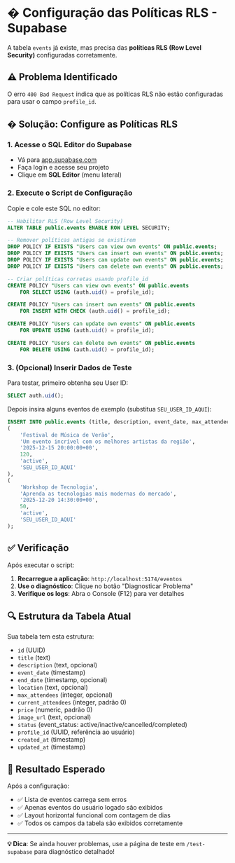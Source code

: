 # � Configuração das Políticas RLS - Supabase

A tabela `events` já existe, mas precisa das **políticas RLS (Row Level Security)** configuradas corretamente.

## ⚠️ **Problema Identificado**
O erro `400 Bad Request` indica que as políticas RLS não estão configuradas para usar o campo `profile_id`.

## �️ **Solução: Configure as Políticas RLS**

### 1. Acesse o SQL Editor do Supabase
- Vá para [app.supabase.com](https://app.supabase.com)
- Faça login e acesse seu projeto
- Clique em **SQL Editor** (menu lateral)

### 2. Execute o Script de Configuração
Copie e cole este SQL no editor:

```sql
-- Habilitar RLS (Row Level Security)
ALTER TABLE public.events ENABLE ROW LEVEL SECURITY;

-- Remover políticas antigas se existirem
DROP POLICY IF EXISTS "Users can view own events" ON public.events;
DROP POLICY IF EXISTS "Users can insert own events" ON public.events;
DROP POLICY IF EXISTS "Users can update own events" ON public.events;
DROP POLICY IF EXISTS "Users can delete own events" ON public.events;

-- Criar políticas corretas usando profile_id
CREATE POLICY "Users can view own events" ON public.events
    FOR SELECT USING (auth.uid() = profile_id);

CREATE POLICY "Users can insert own events" ON public.events
    FOR INSERT WITH CHECK (auth.uid() = profile_id);

CREATE POLICY "Users can update own events" ON public.events
    FOR UPDATE USING (auth.uid() = profile_id);

CREATE POLICY "Users can delete own events" ON public.events
    FOR DELETE USING (auth.uid() = profile_id);
```

### 3. (Opcional) Inserir Dados de Teste
Para testar, primeiro obtenha seu User ID:

```sql
SELECT auth.uid();
```

Depois insira alguns eventos de exemplo (substitua `SEU_USER_ID_AQUI`):

```sql
INSERT INTO public.events (title, description, event_date, max_attendees, status, profile_id) VALUES
(
    'Festival de Música de Verão',
    'Um evento incrível com os melhores artistas da região',
    '2025-12-15 20:00:00+00',
    120,
    'active',
    'SEU_USER_ID_AQUI'
),
(
    'Workshop de Tecnologia',
    'Aprenda as tecnologias mais modernas do mercado',
    '2025-12-20 14:30:00+00',
    50,
    'active',
    'SEU_USER_ID_AQUI'
);
```

## ✅ **Verificação**

Após executar o script:

1. **Recarregue a aplicação**: `http://localhost:5174/eventos`
2. **Use o diagnóstico**: Clique no botão "Diagnosticar Problema"
3. **Verifique os logs**: Abra o Console (F12) para ver detalhes

## 🔍 **Estrutura da Tabela Atual**

Sua tabela tem esta estrutura:
- `id` (UUID)
- `title` (text)
- `description` (text, opcional)  
- `event_date` (timestamp)
- `end_date` (timestamp, opcional)
- `location` (text, opcional)
- `max_attendees` (integer, opcional)
- `current_attendees` (integer, padrão 0)
- `price` (numeric, padrão 0)
- `image_url` (text, opcional)
- `status` (event_status: active/inactive/cancelled/completed)
- `profile_id` (UUID, referência ao usuário)
- `created_at` (timestamp)
- `updated_at` (timestamp)

## 🚀 **Resultado Esperado**

Após a configuração:
- ✅ Lista de eventos carrega sem erros
- ✅ Apenas eventos do usuário logado são exibidos
- ✅ Layout horizontal funcional com contagem de dias
- ✅ Todos os campos da tabela são exibidos corretamente

---

**💡 Dica**: Se ainda houver problemas, use a página de teste em `/test-supabase` para diagnóstico detalhado!
